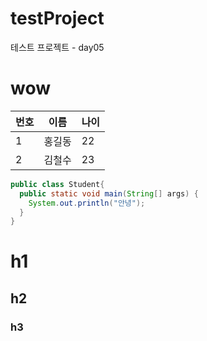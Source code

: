 # testProject
테스트 프로젝트 - day05 

# wow

|번호|이름|나이|
|---|---|---|
|1|홍길동|22|
|2|김철수|23|


```java
public class Student{
  public static void main(String[] args) {
    System.out.println("안녕");
  }
}
```
# h1
## h2
### h3
